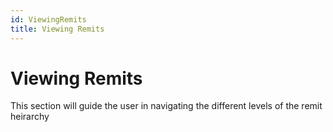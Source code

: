 ```yaml
---
id: ViewingRemits
title: Viewing Remits
---
```


# **Viewing Remits**
This section will guide the user in navigating the different levels of the remit heirarchy